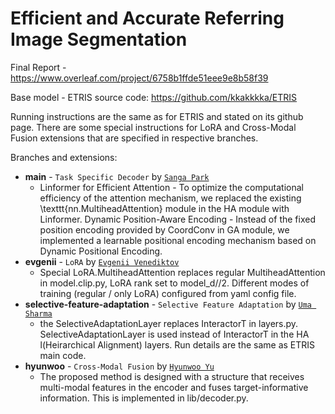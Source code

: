 # Efficient and Accurate Referring Image Segmentation

Final Report - https://www.overleaf.com/project/6758b1ffde51eee9e8b58f39

Base model - ETRIS source code: https://github.com/kkakkkka/ETRIS

Running instructions are the same as for ETRIS and stated on its github page. There are some special instructions for LoRA and Cross-Modal Fusion extensions that are specified in respective branches.

Branches and extensions:
- **main** - ```Task Specific Decoder``` by <ins>```Sanga Park```</ins>
  - Linformer for Efficient Attention - To optimize the computational efficiency of the attention mechanism, we replaced the existing \texttt{nn.MultiheadAttention} module in the HA module with Linformer. Dynamic Position-Aware Encoding - Instead of the fixed position encoding provided by CoordConv in GA  module, we implemented a learnable positional encoding mechanism based on Dynamic Positional Encoding.
- **evgenii** - ```LoRA``` by <ins>```Evgenii Venediktov```</ins>
  - Special LoRA.MultiheadAttention replaces regular MultiheadAttention in model.clip.py, LoRA rank set to model_d//2. Different modes of training (regular / only LoRA) configured from yaml config file.
- **selective-feature-adaptation** - ```Selective Feature Adaptation``` by <ins>```Uma Sharma```</ins>
  - the SelectiveAdaptationLayer replaces InteractorT in layers.py. SelectiveAdaptationLayer is used instead of InteractorT in the HA l(Heirarchical Alignment) layers. Run details are the same as ETRIS main code.
- **hyunwoo** - ```Cross-Modal Fusion``` by <ins>```Hyunwoo Yu```</ins>
  - The proposed method is designed with a structure that receives multi-modal features in the encoder and fuses target-informative information. This is implemented in lib/decoder.py.
